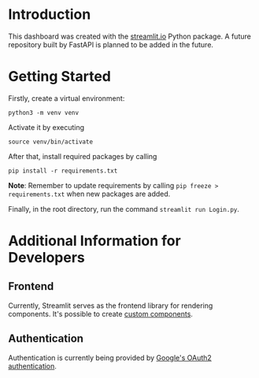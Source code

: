 # Introduction

This dashboard was created with the [streamlit.io](https://streamlit.io/) Python package. A future repository built by FastAPI is planned to be added in the future.

# Getting Started

Firstly, create a virtual environment:

`python3 -m venv venv`

Activate it by executing

`source venv/bin/activate`

After that, install required packages by calling

`pip install -r requirements.txt`

**Note**: Remember to update requirements by calling `pip freeze > requirements.txt` when new packages are added.

Finally, in the root directory, run the command `streamlit run Login.py`.

# Additional Information for Developers

## Frontend

Currently, Streamlit serves as the frontend library for rendering components. It's possible to create [custom components](https://docs.streamlit.io/library/components/create).

## Authentication

Authentication is currently being provided by [Google's OAuth2 authentication](https://developers.google.com/identity/protocols/oauth2).
